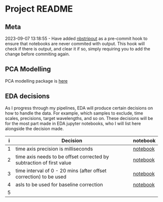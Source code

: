 # Project README

## Meta

2023-09-07 13:18:55 - Have added [nbstripout](https://github.com/kynan/nbstripout) as a pre-commit hook to ensure that notebooks are never commited with output. This hook will check if there is output, and clear it if so, simply requiring you to add the change before commiting again.

## PCA Modelling

PCA modelling package is [here](src/wine_analysis_hplc_uv/modeling/pca.py)

## EDA decisions

As I progress through my pipelines, EDA will produce certain decisions on how to handle the data. For example, which samples to exclude, time scales, precisions, target wavelengths, and so on. These decisions will be for the most part made in EDA jupyter notebooks, who I will list here alongside the decision made.

| i | Decision                                                     | notebook                                                 |
|---|--------------------------------------------------------------|----------------------------------------------------------|
| 1 | time axis precision is milliseconds                          | [notebook](notebooks/determining_time_precision.ipynb)   |
| 2 | time axis needs to be offset corrected by subtraction of first value | [notebook](notebooks/determining_time_axis_offset.ipynb) |
| 3 | time interval of 0 - 20 mins (after offset correction) to be used | [notebook](notebooks/developing_baseline_subtraction.ipynb) |
| 4 | asls to be used for baseline correction | [notebook](notebooks/developing_baseline_subtraction.ipynb) |
| 5 |  

